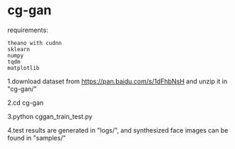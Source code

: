 # cg-gan

requirements:

    theano with cudnn
    sklearn
    numpy
    tqdm
    matplotlib

1.download dataset from https://pan.baidu.com/s/1dFhbNsH and unzip it in "cg-gan/"

2.cd cg-gan 

3.python cggan_train_test.py

4.test results are generated in "logs/", and synthesized face images can be found in "samples/"  
